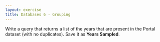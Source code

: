 ```yaml
---
layout: exercise
title: Databases 6 - Grouping
---
```


Write a query that returns a list of the years that are present in the
Portal dataset (with no duplicates). Save it as **Years Sampled**.
